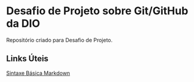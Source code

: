 # Desafio de Projeto sobre Git/GitHub da DIO
Repositório criado para Desafio de Projeto.

## Links Úteis
[Sintaxe Básica Markdown](https://www.markdownguide.org/basic-syntax)
